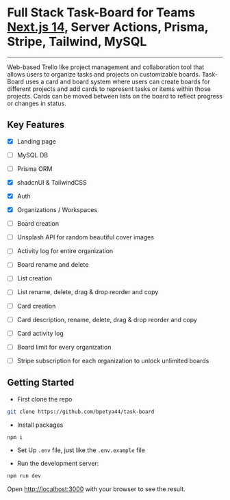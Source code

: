 

# Full Stack Task-Board for Teams [Next.js 14](https://nextjs.org/), Server Actions, Prisma, Stripe, Tailwind, MySQL 
----
Web-based Trello like project management and collaboration tool that allows users to organize tasks and projects on customizable boards. Task-Board uses a card and board system where users can create boards for different projects and add cards to represent tasks or items within those projects. Cards can be moved between lists on the board to reflect progress or changes in status.

## Key Features
 - [x] Landing page
 - [ ] MySQL DB
 - [ ] Prisma ORM
 - [x] shadcnUI & TailwindCSS
 - [x] Auth 
 - [x] Organizations / Workspaces
 - [ ] Board creation
 - [ ] Unsplash API for random beautiful cover images
 - [ ] Activity log for entire organization
 - [ ] Board rename and delete
 - [ ] List creation
 - [ ] List rename, delete, drag & drop reorder and copy
 - [ ] Card creation
 - [ ] Card description, rename, delete, drag & drop reorder and copy
 - [ ] Card activity log
 - [ ] Board limit for every organization
 - [ ] Stripe subscription for each organization to unlock unlimited boards
 

## Getting Started

 - First clone the repo

```bash
git clone https://github.com/bpetya44/task-board
```
 - Install packages

```bash
npm i
```
 - Set Up `.env` file, just like the `.env.example` file

 - Run the development server:

```bash
npm run dev
```


Open [http://localhost:3000](http://localhost:3000) with your browser to see the result.


